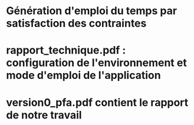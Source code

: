 # Génération d'emploi du temps par satisfaction des contraintes

# rapport_technique.pdf :  configuration de l'environnement et mode d'emploi de l'application 
# version0_pfa.pdf contient le rapport de notre travail
